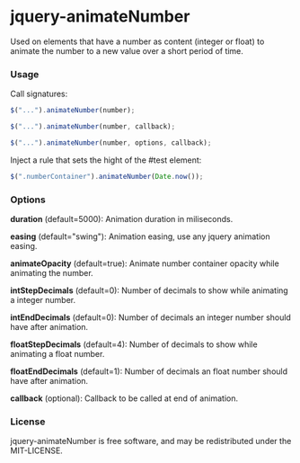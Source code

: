 jquery-animateNumber
====================

Used on elements that have a number as content (integer or float) to
animate the number to a new value over a short period of time.


### Usage

Call signatures:

```javascript
$("...").animateNumber(number);

$("...").animateNumber(number, callback);

$("...").animateNumber(number, options, callback);
```

Inject a rule that sets the hight of the #test element:

```javascript
$(".numberContainer").animateNumber(Date.now());
```

### Options
**duration** (default=5000): Animation duration in miliseconds.

**easing** (default="swing"): Animation easing, use any jquery animation easing.

**animateOpacity** (default=true): Animate number container opacity while animating the number.

**intStepDecimals** (default=0): Number of decimals to show while animating a integer number.

**intEndDecimals** (default=0): Number of decimals an integer number should have after animation.

**floatStepDecimals** (default=4): Number of decimals to show while animating a float number.

**floatEndDecimals** (default=1): Number of decimals an float number should have after animation.

**callback** (optional): Callback to be called at end of animation.

### License
jquery-animateNumber is free software, and may be redistributed under the MIT-LICENSE.